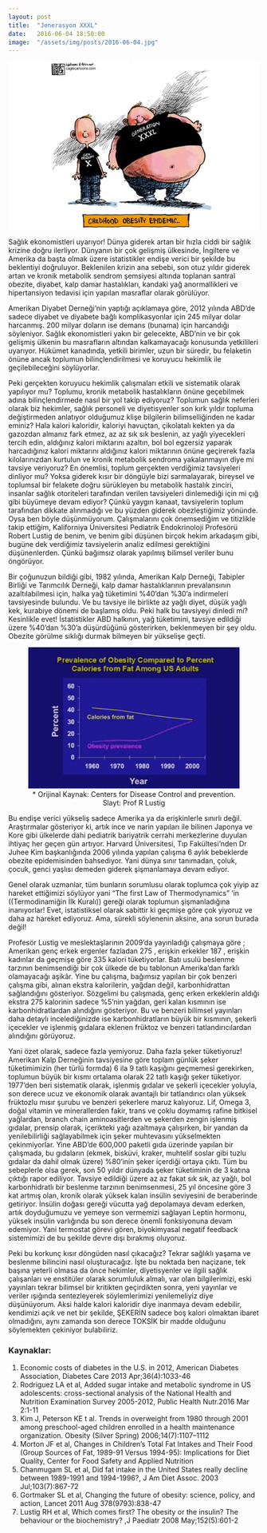 ```yaml
---
layout: post
title:  "Jenerasyon XXXL"
date:   2016-06-04 18:50:00
image:  "/assets/img/posts/2016-06-04.jpg"
---
```

<img class="img-responsive center-block" src="/assets/img/posts/2016-06-04.jpg" alt="Jenerasyon XXXL">

Sağlık ekonomistleri uyarıyor! Dünya giderek artan bir hızla ciddi bir sağlık krizine doğru ilerliyor. Dünyanın bir çok gelişmiş ülkesinde, İngiltere ve Amerika da başta olmak üzere istatistikler endişe verici bir şekilde bu beklentiyi doğruluyor. Beklenilen krizin ana sebebi, son otuz yıldır giderek artan ve kronik metabolik sendrom şemsiyesi altında toplanan santral obezite, diyabet, kalp damar hastalıkları, kandaki yağ anormallikleri ve hipertansiyon tedavisi için yapılan masraflar olarak görülüyor. 

Amerikan Diyabet Derneği’nin yaptığı açıklamaya göre, 2012 yılında ABD’de sadece diyabet ve diyabete bağlı komplikasyonlar için 245 milyar dolar harcanmış. 200 milyar doların ise demans (bunama) için harcandığı söyleniyor. Sağlık ekonomistleri yakın bir gelecekte, ABD’nin ve bir çok gelişmiş ülkenin bu masrafların altından kalkamayacağı konusunda yetkilileri uyarıyor. Hükümet kanadında, yetkili birimler, uzun bir süredir, bu felaketin önüne ancak toplumun bilinçlendirilmesi ve koruyucu hekimlik ile geçilebileceğini söylüyorlar. 

Peki gerçekten koruyucu hekimlik çalışmaları etkili ve sistematik olarak yapılıyor mu? Toplumu, kronik metabolik hastalıkların önüne geçebilmek adına  bilinçlendirmede nasıl bir yol takip ediyoruz? Toplumun sağlık neferleri olarak biz hekimler, sağlık personeli ve diyetisyenler son kırk yıldır topluma değiştirmeden anlatıyor olduğumuz klişe bilgilerin bilimselliğinden ne kadar eminiz? Hala kalori kaloridir, kaloriyi havuçtan, çikolatalı kekten ya da gazozdan almanız fark etmez, az az sık sık beslenin, az yağlı yiyecekleri tercih edin, aldığınız kalori miktarını azaltın, bol bol egzersiz yaparak harcadığınız kalori miktarını aldığınız kalori miktarının önüne geçirerek fazla kilolarınızdan kurtulun ve kronik metabolik sendroma yakalanmayın diye mi tavsiye veriyoruz? En önemlisi, toplum gerçekten verdiğimiz tavsiyeleri dinliyor mu? Yoksa giderek kısır bir döngüyle bizi sarmalayarak, bireysel ve toplumsal bir felakete doğru sürükleyen bu metabolik hastalık zinciri, insanlar sağlık otoriteleri tarafından verilen tavsiyeleri dinlemediği için mi çığ gibi büyümeye devam ediyor? Çünkü yaygın kanaat, tavsiyelerin toplum tarafından dikkate alınmadığı ve bu yüzden giderek obezleştiğimiz yönünde. Oysa ben böyle düşünmüyorum. Çalışmalarını çok önemsediğim ve titizlikle takip ettiğim, Kaliforniya Üniversitesi Pediatrik Endokrinoloji Profesörü Robert Lustig de benim, ve benim gibi düşünen birçok hekim arkadaşım gibi, bugüne dek verdiğimiz tavsiyelerin analiz edilmesi gerektiğini düşünenlerden. Çünkü bağımsız olarak yapılmış bilimsel veriler bunu öngörüyor. 

Bir çoğunuzun bildiği gibi, 1982 yılında, Amerikan Kalp Derneği,  Tabipler Birliği ve Tarımcılık Derneği, kalp damar hastalıklarının prevalansının azaltılabilmesi için, halka yağ tüketimini %40’dan %30’a indirmeleri tavsiyesinde bulundu. Ve bu tavsiye ile birlikte az yağlı diyet, düşük yağlı kek, kurabiye dönemi de başlamış oldu. Peki halk bu tavsiyeyi dinledi mi? Kesinlikle evet! İstatistikler ABD halkının, yağ tüketimini, tavsiye edildiği üzere %40’dan %30’a düşürdüğünü gösterirken, beklenmeyen bir şey oldu. Obezite görülme sıklığı durmak bilmeyen bir yükselişe geçti.

<figure>
    <img class="img-responsive center-block" src="/assets/img/posts/prevalence-of-obesity.jpg" alt="Prevalence of Obesity">
    <figcaption style='display: block; text-align :center; margin-bottom: 10px;'>* Orijinal Kaynak: Centers for Disease Control and prevention. Slayt: Prof R Lustig</figcaption>
</figure>


Bu endişe verici yükseliş sadece Amerika ya da erişkinlerle sınırlı değil. Araştırmalar gösteriyor ki, artık ince ve narin yapıları ile bilinen Japonya ve Kore gibi ülkelerde dahi pediatrik bariyatrik cerrahi merkezlerine duyulan ihtiyaç her geçen gün artıyor. Harvard Üniversitesi, Tıp Fakültesi’nden Dr Juhee Kim başkanlığında 2006 yılında yapılan çalışma 6 aylık bebeklerde obezite epidemisinden  bahsediyor. Yani dünya sınır tanımadan, çoluk, çocuk, genci yaşlısı demeden giderek şişmanlamaya devam ediyor. 

Genel olarak uzmanlar, tüm bunların sorumlusu olarak toplumca çok yiyip az hareket ettiğimizi söylüyor yani “The first Law of Thermodynamics” ‘in ((Termodinamiğin İlk Kuralı)) gereği olarak toplumun şişmanladığına inanıyorlar! Evet, istatistiksel olarak sabittir ki geçmişe göre çok yiyoruz ve daha az hareket ediyoruz. Ama, sürekli söylenenin aksine, ana sorun burada değil!

Profesör Lustig ve meslektaşlarının 2009’da yayınladığı çalışmaya göre ; Amerikan genç erkek ergenler fazladan 275 , erişkin erkekler 187 , erişkin kadınlar da geçmişe göre 335 kalori tüketiyorlar. Batı usulü beslenme tarzının benimsendiği bir çok ülkede de bu tablonun Amerika’dan farklı olamayacağı aşikâr. Yine bu çalışma, bağımsız yapılan bir çok benzeri çalışma gibi, alınan ekstra kalorilerin, yağdan değil, karbonhidrattan sağlandığını gösteriyor. Sözgelimi bu çalışmada, genç erken erkeklerin aldığı ekstra 275 kalorinin sadece %5’nin yağdan, geri kalan kısmının ise karbonhidratlardan  alındığını gösteriyor. Bu ve benzeri  bilimsel yayınları daha detaylı incelediğinizde ise karbonhidratların büyük bir kısmının, şekerli içecekler ve işlenmiş gıdalara eklenen früktoz ve benzeri tatlandırıcılardan alındığını görüyoruz.

Yani özet olarak, sadece fazla yemiyoruz. Daha fazla şeker tüketiyoruz! Amerikan Kalp Derneğinin tavsiyesine göre toplam günlük şeker tüketimimizin (her türlü formda) 6 ila 9 tatlı kaşığını geçmemesi gerekirken, toplumun büyük bir kısmı ortalama olarak 22 tatlı kaşığı şeker tüketiyor. 1977’den beri sistematik olarak, işlenmiş gıdalar ve şekerli içecekler yoluyla, son derece ucuz ve ekonomik olarak avantajlı bir tatlandırıcı olan yüksek früktozlu mısır şurubu ve benzeri şekerlere maruz kalıyoruz. Lif, Omega 3, doğal vitamin ve minerallerden fakir,  trans ve çoklu doymamış rafine bitkisel yağlardan, branch chain aminoasitlerden ve şekerden zengin işlenmiş gıdalar, prensip olarak, içerikteki yağı azaltmaya çalışırken, bir yandan da yenilebilirliği sağlayabilmek için şeker muhtevasını yükselmekten çekinmiyorlar. Yine ABD’de 600,000 paketli gıda üzerinde yapılan bir çalışmada, bu gıdaların (ekmek, bisküvi, kraker, muhtelif soslar gibi tuzlu gıdalar da dahil olmak üzere) %80’inin şeker içerdiği ortaya çıktı.  Tüm bu sebeplerle olsa gerek, son 50 yıldır dünyada şeker tüketiminin de 3 katına çıktığı rapor ediliyor. Tavsiye edildiği üzere az az fakat sık sık, az yağlı, bol karbonhidratlı bir beslenme tarzının benimsenmesi, 25 yıl öncesine göre 3 kat artmış olan, kronik olarak yüksek kalan insülin seviyesini de beraberinde getiriyor. İnsülin doğası gereği vücutta yağ depolamaya devam ederken, artık doyduğumuzu ve yemeye son vermemizi sağlayan Leptin hormonu, yüksek insülin varlığında bu son derece önemli fonksiyonuna devam edemiyor. Yani termostat görevi gören, biyokimyasal negatif feedback sistemimizi de bu şekilde devre dışı bırakmış oluyoruz.  

Peki bu korkunç kısır döngüden nasıl çıkacağız? Tekrar sağlıklı yaşama ve beslenme bilincini nasıl oluşturacağız. İşte bu noktada ben naçizane, tek başına yeterli olmasa da önce hekimler, diyetisyenler ve ilgili sağlık çalışanları ve enstitüler olarak sorumluluk almalı, var olan bilgilerimizi, eski yayınları tekrar bilimsel bir kritikten geçirdikten sonra,  yeni yayınlar ve veriler ışığında sentezleyerek söylemlerimizi yenilemeliyiz diye düşünüyorum. Aksi halde kalori kaloridir diye inanmaya devam edebilir, kendimizi açık ve net bir şekilde, ŞEKERİN sadece boş kalori olmaktan ibaret olmadığını, aynı zamanda son derece TOKSİK bir madde olduğunu söylemekten çekiniyor bulabiliriz. 


### Kaynaklar:

1. Economic costs of diabetes in the U.S. in 2012, American Diabetes Association, Diabetes Care 2013 Apr;36(4):1033-46
2. Rodriguez LA et al, Added sugar intake and metabolic syndrome in US adolescents: cross-sectional analysis of the National Health and Nutrition Examination Survey 2005-2012, Public Health Nutr.2016 Mar 2:1-11
3. Kim J, Peterson KE t al. Trends in overweight from 1980 through 2001 among preschool-aged children enrolled in a health maintenance organization. Obesity (Silver Spring) 2006;14(7):1107–1112
4. Morton JF et al, Changes in Children’s Total Fat Intakes and Their Food (Group Sources of Fat, 1989-91 Versus 1994-95): Implications for Diet Quality, Center for Food Safety and Applied Nutrition
5. Chanmugam SL et al, Did fat intake in the United States really decline between 1989-1991 and 1994-1996?, J Am Diet Assoc. 2003 Jul;103(7):867-72
6. Gortmaker SL et al, Changing the future of obesity: science, policy, and action, Lancet 2011 Aug 378(9793):838-47
7. Lustig RH et al, Which comes first? The obesity or the insulin? The behaviour or the biochemistry? ,J Paediatr 2008 May;152(5):601-2

